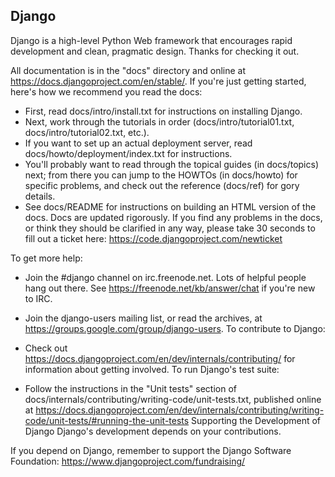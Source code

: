 ## Django 

Django is a high-level Python Web framework that encourages rapid development and clean, pragmatic design. Thanks for checking it out.

All documentation is in the "docs" directory and online at https://docs.djangoproject.com/en/stable/. If you're just getting started, here's how we recommend you read the docs:

- First, read docs/intro/install.txt for instructions on installing Django.
- Next, work through the tutorials in order (docs/intro/tutorial01.txt, docs/intro/tutorial02.txt, etc.).
- If you want to set up an actual deployment server, read docs/howto/deployment/index.txt for instructions.
- You'll probably want to read through the topical guides (in docs/topics) next; from there you can jump to the HOWTOs (in docs/howto) for specific problems, and check out the reference (docs/ref) for gory details.
- See docs/README for instructions on building an HTML version of the docs.
Docs are updated rigorously. If you find any problems in the docs, or think they should be clarified in any way, please take 30 seconds to fill out a ticket here: https://code.djangoproject.com/newticket

To get more help:

- Join the #django channel on irc.freenode.net. Lots of helpful people hang out there. See https://freenode.net/kb/answer/chat if you're new to IRC.
- Join the django-users mailing list, or read the archives, at https://groups.google.com/group/django-users.
To contribute to Django:

- Check out https://docs.djangoproject.com/en/dev/internals/contributing/ for information about getting involved.
To run Django's test suite:

- Follow the instructions in the "Unit tests" section of docs/internals/contributing/writing-code/unit-tests.txt, published online at https://docs.djangoproject.com/en/dev/internals/contributing/writing-code/unit-tests/#running-the-unit-tests
Supporting the Development of Django
Django's development depends on your contributions.

If you depend on Django, remember to support the Django Software Foundation: https://www.djangoproject.com/fundraising/
